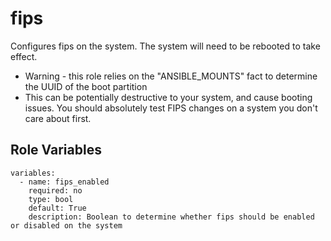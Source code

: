 fips
=======

Configures fips on the system. The system will need to be rebooted to take effect.

* Warning - this role relies on the "ANSIBLE_MOUNTS" fact to determine the UUID of the boot partition
* This can be potentially destructive to your system, and cause booting issues. You should absolutely test FIPS changes on a system you don't care about first.
 
 Role Variables
 ---------------
 ```
 variables:
   - name: fips_enabled
     required: no
     type: bool
     default: True
     description: Boolean to determine whether fips should be enabled or disabled on the system
```
